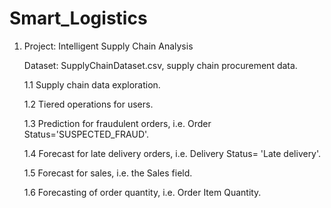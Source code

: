 # Smart_Logistics

1. Project: Intelligent Supply Chain Analysis

    Dataset: SupplyChainDataset.csv, supply chain procurement data.

    1.1 Supply chain data exploration.
    
    1.2 Tiered operations for users.
    
    1.3 Prediction for fraudulent orders, i.e. Order Status='SUSPECTED_FRAUD'.
    
    1.4 Forecast for late delivery orders, i.e. Delivery Status= 'Late delivery'.
    
    1.5 Forecast for sales, i.e. the Sales field.
    
    1.6 Forecasting of order quantity, i.e. Order Item Quantity.
